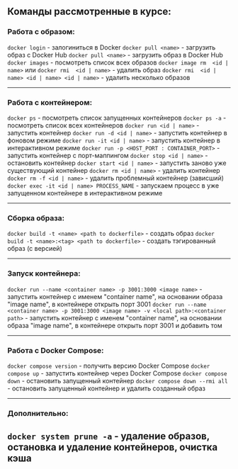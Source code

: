 ## Команды рассмотренные в курсе:

### Работа с образом:

`docker login` - залогиниться в Docker
`docker pull <name>` - загрузить образ с Docker Hub
`docker pull <name>` - загрузить образ в Docker Hub
`docker images` - посмотреть список всех образов
`docker image rm  <id | name>` или `docker rmi  <id | name>` - удалить образ
`docker rmi  <id | name> <id | name> <id | name>` - удалить несколько образов

---

### Работа с контейнером:

`docker ps` - посмотреть список запущенных контейнеров
`docker ps -a` - посмотреть список всех контейнеров
`docker run <id | name>` - запустить контейнер
`docker run -d <id | name>` - запустить контейнер в фоновом режиме
`docker run -it <id | name>` - запустить контейнер в интерактивном режиме
`docker run -p <HOST_PORT : CONTAINER_PORT>` - запустить контейнер с порт-маппингом
`docker stop <id | name>` - остановить контейнер
`docker start <id | name>` - запустить заново уже существующий контейнер
`docker rm <id | name>` - удалить контейнер
`docker rm -f <id | name>` - удалить проблемный контейнер (зависший)
`docker exec -it <id | name> PROCESS_NAME` - запускаем процесс в уже запущенном контейнере в интерактивном режиме

---

### Сборка образа:

`docker build -t <name> <path to dockerfile>` - создать образ
`docker build -t <name>:<tag> <path to dockerfile>` - создать тэгированный образ (с версией)

---

### Запуск контейнера:

`docker run --name <container name> -p 3001:3000 <image name>` - запустить контейнер с именем "container name", на основании образа "image name", в контейнере открыть порт 3001
`docker run --name <container name> -p 3001:3000 <image name> -v <local path>:<container path>` - запустить контейнер с именем "container name", на основании образа "image name", в контейнере открыть порт 3001 и добавить том

---

### Работа с Docker Compose:

`docker compose version` - получить версию Docker Compose
`docker compose up` - запустить контейнер через Docker Compose
`docker compose down` - остановить запущенный контейнер
`docker compose down --rmi all` - остановить запущенный контейнер и удалить созданный образ

---

### Дополнительно:

## `docker system prune -a` - удаление образов, остановка и удаление контейнеров, очистка кэша
